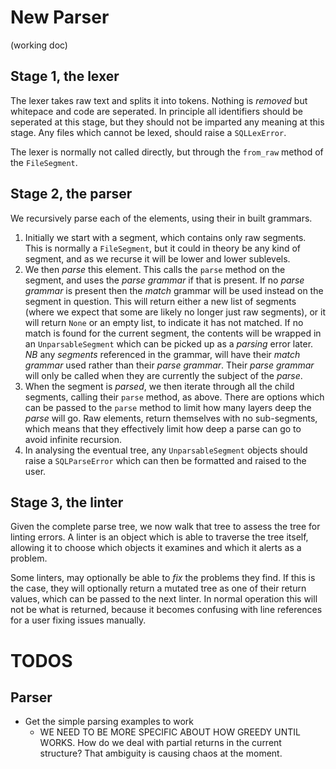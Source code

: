 # New Parser
(working doc)

## Stage 1, the lexer
The lexer takes raw text and splits it into tokens. Nothing is _removed_ but whitepace and code
are seperated. In principle all identifiers should be seperated at this stage, but they should
not be imparted any meaning at this stage. Any files which cannot be lexed, should raise a `SQLLexError`.

The lexer is normally not called directly, but through the `from_raw` method of the `FileSegment`.

## Stage 2, the parser
We recursively parse each of the elements, using their in built grammars.

1. Initially we start with a segment, which contains only raw segments. This is normally a `FileSegment`,
   but it could in theory be any kind of segment, and as we recurse it will be lower and lower sublevels.
2. We then _parse_ this element. This calls the `parse` method on the segment, and uses the _parse grammar_
   if that is present. If no _parse grammar_ is present then the _match_ grammar will be used instead on
   the segment in question. This will return either a new list of segments (where we expect that some are
   likely no longer just raw segments), or it will return `None` or an empty list, to indicate it has not
   matched. If no match is found for the current segment, the contents will be wrapped in an `UnparsableSegment`
   which can be picked up as a _parsing_ error later.
   *NB* any _segments_ referenced in the grammar, will have their _match grammar_
   used rather than their _parse grammar_. Their _parse grammar_ will only be called when they are currently
   the subject of the _parse_.
3. When the segment is _parsed_, we then iterate through all the child segments, calling their `parse` method,
   as above. There are options which can be passed to the `parse` method to limit how many layers deep the
   _parse_ will go. Raw elements, return themselves with no sub-segments, which means that they effectively
   limit how deep a parse can go to avoid infinite recursion.
4. In analysing the eventual tree, any `UnparsableSegment` objects should raise a `SQLParseError` which can
   then be formatted and raised to the user.

## Stage 3, the linter
Given the complete parse tree, we now walk that tree to assess the tree for linting errors. A linter is an
object which is able to traverse the tree itself, allowing it to choose which objects it examines and which
it alerts as a problem.

Some linters, may optionally be able to _fix_ the problems they find. If this is the case, they will optionally
return a mutated tree as one of their return values, which can be passed to the next linter. In normal operation
this will not be what is returned, because it becomes confusing with line references for a user fixing issues
manually.

# TODOS

## Parser
- Get the simple parsing examples to work
  - WE NEED TO BE MORE SPECIFIC ABOUT HOW GREEDY UNTIL WORKS. How do we deal with partial returns in the
    current structure? That ambiguity is causing chaos at the moment.
